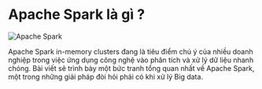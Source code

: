 # Apache Spark là gì ?

![Apache Spark](https://viblo.asia/uploads/e458bfb3-2876-490e-8456-d1b03f87600c.jpg)

Apache Spark in-memory clusters đang là tiêu điểm chú ý của nhiều doanh nghiệp trong việc ứng dụng công nghệ vào phân tích và xử lý dữ liệu nhanh chóng. Bài viết sẽ trình bày một bức tranh tổng quan nhất về Apache Spark, một trong những giải pháp đòi hỏi phải có khi xử lý Big data.
